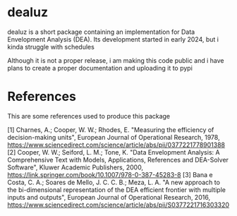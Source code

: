 # dealuz

dealuz is a short package containing an implementation for Data Envelopment Analysis (DEA). Its development started in early 2024, but i kinda struggle with schedules

Although it is not a proper release, i am making this code public and i have plans to create a proper documentation and uploading it to pypi

# References

This are some references used to produce this package

[1] Charnes, A.; Cooper, W. W.; Rhodes, E. "Measuring the efficiency of decision-making units", European Journal of Operational Research, 1978, https://www.sciencedirect.com/science/article/abs/pii/0377221778901388
[2] Cooper, W. W.; Seiford, L. M.; Tone, K. "Data Envelopment Analysis: A Comprehensive Text with Models, Applications, References and DEA-Solver Software", Kluwer Academic Publishers, 2000, https://link.springer.com/book/10.1007/978-0-387-45283-8
[3] Bana e Costa, C. A.; Soares de Mello, J. C. C. B.; Meza, L. A. "A new approach to the bi-dimensional representation of the DEA efficient frontier with multiple inputs and outputs", European Journal of Operational Research, 2016, https://www.sciencedirect.com/science/article/abs/pii/S0377221716303320